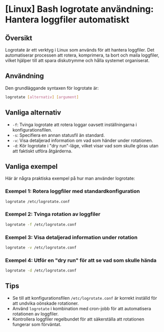 # [Linux] Bash logrotate användning: Hantera loggfiler automatiskt

## Översikt
Logrotate är ett verktyg i Linux som används för att hantera loggfiler. Det automatiserar processen att rotera, komprimera, ta bort och maila loggfiler, vilket hjälper till att spara diskutrymme och hålla systemet organiserat.

## Användning
Den grundläggande syntaxen för logrotate är:

```bash
logrotate [alternativ] [argument]
```

## Vanliga alternativ
- `-f`: Tvinga logrotate att rotera loggar oavsett inställningarna i konfigurationsfilen.
- `-s`: Specifiera en annan statusfil än standard.
- `-v`: Visa detaljerad information om vad som händer under rotationen.
- `-d`: Kör logrotate i "dry run"-läge, vilket visar vad som skulle göras utan att faktiskt utföra åtgärderna.

## Vanliga exempel
Här är några praktiska exempel på hur man använder logrotate:

### Exempel 1: Rotera loggfiler med standardkonfiguration
```bash
logrotate /etc/logrotate.conf
```

### Exempel 2: Tvinga rotation av loggfiler
```bash
logrotate -f /etc/logrotate.conf
```

### Exempel 3: Visa detaljerad information under rotation
```bash
logrotate -v /etc/logrotate.conf
```

### Exempel 4: Utför en "dry run" för att se vad som skulle hända
```bash
logrotate -d /etc/logrotate.conf
```

## Tips
- Se till att konfigurationsfilen `/etc/logrotate.conf` är korrekt inställd för att undvika oönskade rotationer.
- Använd `logrotate` i kombination med cron-jobb för att automatisera rotationen av loggfiler.
- Kontrollera loggfiler regelbundet för att säkerställa att rotationen fungerar som förväntat.